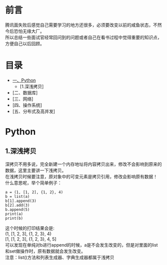 # 前言
腾讯面失败后感觉自己需要学习的地方还很多，必须要改变以前的咸鱼状态，不然今后恐怕无缘大厂。<br>
所以总结一些面试官经常回问到的问题或者自己在看书过程中觉得重要的知识点，方便自己以后回顾。<br>

# 目录
* [一、Python](#Python)
    * [1.深浅拷贝]
* [二、数据库]
* [三、网络]
* [四、操作系统]
* [五、分布式及高并发]

# Python
## 1.深浅拷贝
深拷贝不用多说，完全新建一个内存地址将内容拷贝出来，修改不会影响到原来的数据，这里主要讲一下浅拷贝。<br>
在浅拷贝时候要注意，原对象中的可变元素是拷贝引用，修改会影响原有数据！<br>
什么意思呢，举个简单例子：<br>
```
a = (1, [1, 2], {1, 2}, 4)
b = list(a)
b[1].append(3)
b[2].add(3)
b.append(5)
print(a)
print(b)
```
这个时候的打印结果会是:<br>
(1, [1, 2, 3], {1, 2, 3}, 4)<br>
[1, [1, 2, 3], {1, 2, 3}, 4, 5]<br>
可以发现在单纯对b进行append的时候，a是不会发生改变的，但是对里面的list和set做操作时，原有数据就会发生改变。<br>
注意：list()方法和列表生成器、字典生成器都属于浅拷贝<br>
